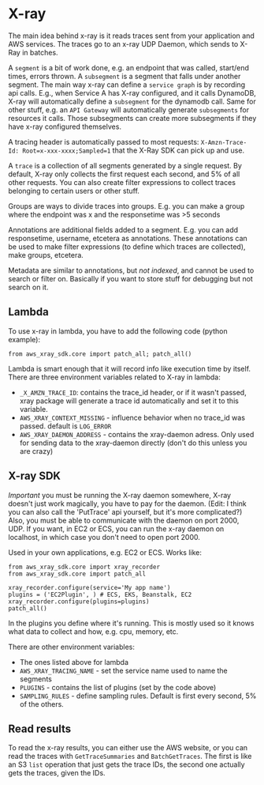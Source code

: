 # X-ray

The main idea behind x-ray is it reads traces sent from your application and AWS services. The traces go to an x-ray UDP Daemon, which sends to X-Ray in batches. 

A `segment` is a bit of work done, e.g. an endpoint that was called, start/end times, errors thrown. A `subsegment` is a segment that falls under another segment.
The main way x-ray can define a `service graph` is by recording api calls. E.g., when Service A has X-ray configured, and it calls DynamoDB, X-ray will automatically define a `subsegment` for the dynamodb call. Same for other stuff, e.g. an `API Gateway` will automatically generate `subsegments` for resources it calls. Those subsegments can create more subsegments if they have x-ray configured themselves.

A tracing header is automatically passed to most requests: `X-Amzn-Trace-Id: Root=x-xxx-xxxx;Sampled=1` that the X-Ray SDK can pick up and use.

A `trace` is a collection of all segments generated by a single request. By default, X-ray only collects the first request each second, and 5% of all other requests. You can also create filter expressions to collect traces belonging to certain users or other stuff.

Groups are ways to divide traces into groups. E.g. you can make a group where the endpoint was x and the responsetime was >5 seconds

Annotations are additional fields added to a segment. E.g. you can add responsetime, username, etcetera as annotations. These annotations can be used to make filter expressions (to define which traces are collected), make groups, etcetera.

Metadata are similar to annotations, but *not indexed*, and cannot be used to search or filter on. Basically if you want to store stuff for debugging but not search on it.

## Lambda

To use x-ray in lambda, you have to add the following code (python example):

`from aws_xray_sdk.core import patch_all; patch_all()`

Lambda is smart enough that it will record info like execution time by itself. There are three environment variables related to X-ray in lambda:

- `_X_AMZN_TRACE_ID`: contains the trace_id header, or if it wasn't passed, xray package will generate a trace id automatically and set it to this variable.
- `AWS_XRAY_CONTEXT_MISSING` - influence behavior when no trace_id was passed. default is `LOG_ERROR`
- `AWS_XRAY_DAEMON_ADDRESS` - contains the xray-daemon adress. Only used for sending data to the xray-daemon directly (don't do this unless you are crazy)

## X-ray SDK

*Important* you must be running the X-ray daemon somewhere, X-ray doesn't just work magically, you have to pay for the daemon. (Edit: I think you can also call the 'PutTrace' api yourself, but it's more complicated?) Also, you must be able to communicate with the daemon on port 2000, UDP. If you want, in EC2 or ECS, you can run the x-ray daemon on localhost, in which case you don't need to open port 2000.

Used in your own applications, e.g. EC2 or ECS. Works like:

```
from aws_xray_sdk.core import xray_recorder
from aws_xray_sdk.core import patch_all

xray_recorder.configure(service='My app name')
plugins = ('EC2Plugin', ) # ECS, EKS, Beanstalk, EC2
xray_recorder.configure(plugins=plugins)
patch_all()
```

In the plugins you define where it's running. This is mostly used so it knows what data to collect and how, e.g. cpu, memory, etc.

There are other environment variables:

- The ones listed above for lambda
- `AWS_XRAY_TRACING_NAME` - set the service name used to name the segments
- `PLUGINS` - contains the list of plugins (set by the code above)
- `SAMPLING_RULES` - define sampling rules. Default is first every second, 5% of the others.

## Read results

To read the x-ray results, you can either use the AWS website, or you can read the traces with `GetTraceSummaries` and `BatchGetTraces`. The first is like an S3 `list` operation that just gets the trace IDs, the second one actually gets the traces, given the IDs.